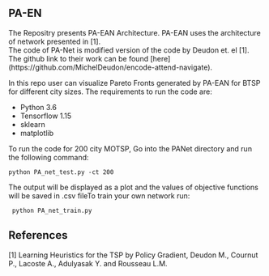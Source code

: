## PA-EN

<p> The Repositry presents PA-EAN Architecture. PA-EAN uses the architecture of network presented in [1]. <br>
The code of PA-Net is modified version of the code by Deudon et. el [1]. The github link to their work can be found [here](https://github.com/MichelDeudon/encode-attend-navigate).
</p>


In this repo user can visualize Pareto Fronts generated by PA-EAN for BTSP for different city sizes. The requirements to run the code are:
<ul>
<li>Python 3.6</li>
<li>Tensorflow 1.15 </li>
<li>sklearn </li>
<li>matplotlib </li>
</ul>

To run the code for  200 city MOTSP,  Go into the PANet directory  and run the following command:

<code>python PA_net_test.py -ct 200 </code>

The output will be displayed as a plot and the values of objective functions will be saved in .csv fileTo train your own network run:

<code> python PA_net_train.py </code>

## References
<a id="1">[1]</a> 
Learning Heuristics for the TSP by Policy Gradient, Deudon M., Cournut P., Lacoste A., Adulyasak Y. and Rousseau L.M.

